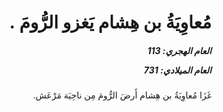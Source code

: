 <h1 dir="rtl">مُعاوِيَةُ بن هِشام يَغزو الرُّومَ  .</h1>

<h5 dir="rtl">العام الهجري:  113

العام الميلادي: 731

</h5>

<p dir="rtl">غَزَا مُعاوِيَةُ بن هِشام أَرضَ الرُّومَ مِن ناحِيَة مَرْعَش.</p></br>

